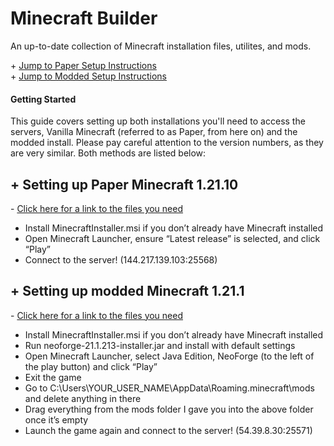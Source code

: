 # Minecraft Builder
An up-to-date collection of Minecraft installation files, utilites, and mods.  
  
\+ [Jump to Paper Setup Instructions](#-setting-up-paper-minecraft-12110)  
\+ [Jump to Modded Setup Instructions](#-setting-up-modded-minecraft-1211)  
  

#### Getting Started 
This guide covers setting up both installations you'll need to access the servers, Vanilla Minecraft (referred to as Paper, from here on) and the modded install. Please pay careful attention to the version numbers, as they are very similar. Both methods are listed below:  



  

  

## \+ Setting up Paper Minecraft 1.21.10  
\- [Click here for a link to the files you need](https://drive.google.com/drive/folders/1a9OBjKgzqtkYc8GAqOuOoRYpovJw8gVs?usp=sharing)  
- Install MinecraftInstaller.msi if you don’t already have Minecraft installed  
- Open Minecraft Launcher, ensure “Latest release” is selected, and click “Play”  
- Connect to the server! (144.217.139.103:25568)  

## \+ Setting up modded Minecraft 1.21.1  
\- [Click here for a link to the files you need](https://drive.google.com/drive/folders/1a9OBjKgzqtkYc8GAqOuOoRYpovJw8gVs?usp=sharing)  
- Install MinecraftInstaller.msi if you don’t already have Minecraft installed  
- Run neoforge-21.1.213-installer.jar and install with default settings  
- Open Minecraft Launcher, select Java Edition, NeoForge (to the left of the play button) and click “Play”  
- Exit the game  
- Go to C:\Users\YOUR_USER_NAME\AppData\Roaming\.minecraft\mods and delete anything in there  
- Drag everything from the mods folder I gave you into the above folder once it’s empty  
- Launch the game again and connect to the server! (54.39.8.30:25571)  
